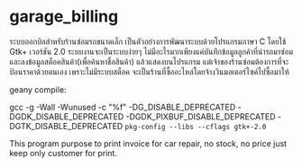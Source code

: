 # garage_billing
ระบบออกบิลสำหรับร้านซ่อมรถขนาดเล็ก เป็นตัวอย่างการพัฒนาระบบด้วยโปรแกรมภาษา C โดยใช้ Gtk+ เวอร์ชัน 2.0 ระบบงานจะเป็นระบบง่ายๆ ไม่มีอะไรมากเพียงแค่บันทึกข้อมูลลูกค้าที่นำรถมาซ่อม และลงข้อมูลสต็อคสินค้า(เพื่อค้นหาชื่อสินค้า) แล้วแสดงบนโปรแกรม แต่เจ้าของร้านซ่อมต้องการที่จะป้อนราคาด้วยตนเอง เพราะไม่มีระบบสต็อค จะเป็นร้านที่ซื้ออะไหล่โดยจ้างวินมอเตอร์ไซค์ไปซื้อมาให้

geany compile:

gcc  -g -Wall -Wunused -c "%f" -DG_DISABLE_DEPRECATED -DGDK_DISABLE_DEPRECATED  -DGDK_PIXBUF_DISABLE_DEPRECATED  -DGTK_DISABLE_DEPRECATED `pkg-config --libs --cflags gtk+-2.0`

This program purpose to print invoice for car repair, no stock, no price just keep only customer for print.

